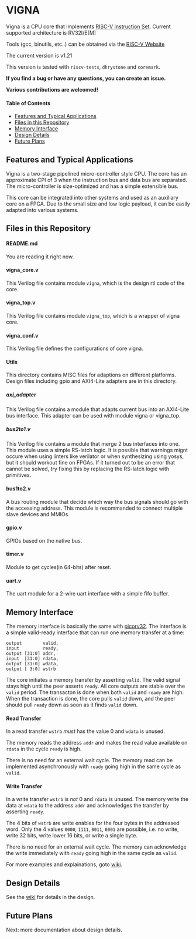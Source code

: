# VIGNA

Vigna is a CPU core that implements [RISC-V Instruction Set](http://riscv.org). Current supported architecture is RV32I/E[M]

Tools (gcc, binutils, etc..) can be obtained via the [RISC-V Website](https://riscv.org/software-status/)

The current version is v1.21

This version is tested with `riscv-tests`, `dhrystone` and `coremark`.

**If you find a bug or have any questions, you can create an issue.**

**Various contributions are welcomed!**


#### Table of Contents

- [Features and Typical Applications](#features-and-typical-applications)
- [Files in this Repository](#files-in-this-repository)
- [Memory Interface](#memory-interface)
- [Design Details](#design-details)
- [Future Plans](#future-plans)

Features and Typical Applications
--------------------------------
Vigna is a two-stage pipelined micro-controller style CPU. The core has an approximate CPI of 3 when the instruction bus and data bus are separated. The micro-controller is size-optimized and has a simple extensible bus.

This core can be integrated into other systems and used as an auxiliary core on a FPGA. Due to the small size and low logic payload, it can be easily adapted into various systems.

Files in this Repository
-----------------
#### README.md
You are reading it right now.

#### vigna_core.v
This Verilog file contains module `vigna`, which is the design rtl code of the core.

#### vigna_top.v
This Verilog file contains module `vigna_top`, which is a wrapper of vigna core.

#### vigna_conf.v
This Verilog file defines the configurations of core vigna.


#### Utils
This directory contains MISC files for adaptions on different platforms.
Design files including gpio and AXI4-Lite adapters are in this directory.


##### axi_adapter
This Verilog file contains a module that adapts current bus into an AXI4-Lite bus interface. This adapter can be used with module vigna or vigna_top.

##### bus2to1.v
This Verilog file contains a module that merge 2 bus interfaces into one. This module uses a simple RS-latch logic. It is possible that warnings mignt occure when using linters like verilator or when synthesizing using yosys, but it should workout fine on FPGAs. If it turned out to be an error that cannot be solved, try fixing this by replacing the RS-latch logic with primitives.

#### bus1to2.v
A bus routing module that decide which way the bus signals should go with the accessing address. This module is recommanded to connect multiple slave devices and MMIOs.

#### gpio.v
GPIOs based on the native bus.

#### timer.v
Module to get cycles(in 64-bits) after reset.

#### uart.v
The uart module for a 2-wire uart interface with a simple fifo buffer.



Memory Interface
-----------------
The memory interface is basically the same with [picorv32](https://github.com/YosysHQ/picorv32). The interface is a simple valid-ready interface that can run one memory transfer at a time:

    output        valid,
    input         ready,
    output [31:0] addr,
    input  [31:0] rdata,
    output [31:0] wdata,
    output [ 3:0] wstrb

The core initiates a memory transfer by asserting `valid`. The valid signal stays high until the peer asserts `ready`. All core outputs are stable over the `valid` period. The transacton is done when both `valid` and `ready` are high. When the transaction is done, the core pulls `valid` down, and the peer should pull `ready` down as soon as it finds `valid` down.

#### Read Transfer

In a read transfer `wstrb` *must* has the value 0 and `wdata` is unused.

The memory reads the address `addr` and makes the read value available on `rdata` in the cycle `ready` is high.

There is no need for an external wait cycle. The memory read can be implemented asynchronously with `ready` going high in the same cycle as `valid`.


#### Write Transfer
In a write transfer `wstrb` is *not* 0 and `rdata` is unused. The memory write the data at `wdata` to the address `addr` and acknowledges the transfer by asserting `ready`.

The 4 bits of `wstrb` are write enables for the four bytes in the addressed
word. Only the 4 values `0000`, `1111`, `0011`, `0001` are possible, i.e. no write, write 32 bits, 
write lower 16 bits, or write a single byte.

There is no need for an external wait cycle. The memory can acknowledge the
write immediately  with `ready` going high in the same cycle as `valid`.

For more examples and explainations, goto [wiki](https://github.com/helium729/vigna/wiki).

Design Details
------------
See the [wiki](https://github.com/helium729/vigna/wiki) for details in the design.

Future Plans
---------
Next: more documentation about design details.
